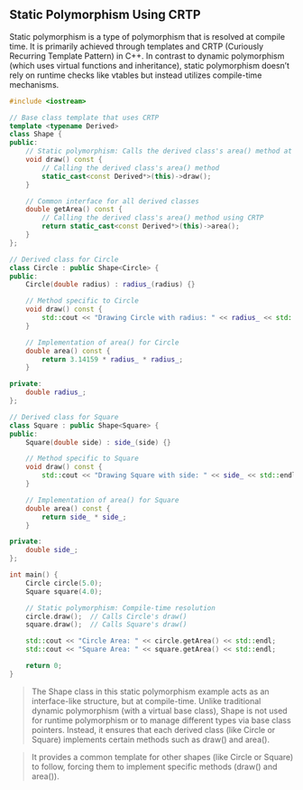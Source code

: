 ## Static Polymorphism Using CRTP

Static polymorphism is a type of polymorphism that is resolved at 
compile time. It is primarily achieved through templates and CRTP 
(Curiously Recurring Template Pattern) in C++. In contrast to 
dynamic polymorphism (which uses virtual functions and 
inheritance), static polymorphism doesn’t rely on runtime checks 
like vtables but instead utilizes compile-time mechanisms.

```cpp
#include <iostream>

// Base class template that uses CRTP
template <typename Derived>
class Shape {
public:
    // Static polymorphism: Calls the derived class's area() method at compile-time
    void draw() const {
        // Calling the derived class's area() method
        static_cast<const Derived*>(this)->draw();
    }

    // Common interface for all derived classes
    double getArea() const {
        // Calling the derived class's area() method using CRTP
        return static_cast<const Derived*>(this)->area();
    }
};

// Derived class for Circle
class Circle : public Shape<Circle> {
public:
    Circle(double radius) : radius_(radius) {}

    // Method specific to Circle
    void draw() const {
        std::cout << "Drawing Circle with radius: " << radius_ << std::endl;
    }

    // Implementation of area() for Circle
    double area() const {
        return 3.14159 * radius_ * radius_;
    }

private:
    double radius_;
};

// Derived class for Square
class Square : public Shape<Square> {
public:
    Square(double side) : side_(side) {}

    // Method specific to Square
    void draw() const {
        std::cout << "Drawing Square with side: " << side_ << std::endl;
    }

    // Implementation of area() for Square
    double area() const {
        return side_ * side_;
    }

private:
    double side_;
};

int main() {
    Circle circle(5.0);
    Square square(4.0);

    // Static polymorphism: Compile-time resolution
    circle.draw();  // Calls Circle's draw()
    square.draw();  // Calls Square's draw()

    std::cout << "Circle Area: " << circle.getArea() << std::endl;
    std::cout << "Square Area: " << square.getArea() << std::endl;

    return 0;
}
```
> The Shape class in this static polymorphism example acts as an 
interface-like structure, but at compile-time. Unlike traditional 
dynamic polymorphism (with a virtual base class), Shape is not used 
for runtime polymorphism or to manage different types via base 
class pointers. Instead, it ensures that each derived class (like 
Circle or Square) implements certain methods such as draw() and area().

> It provides a common template for other shapes (like Circle or Square) to 
follow, forcing them to implement specific methods (draw() and area()).



